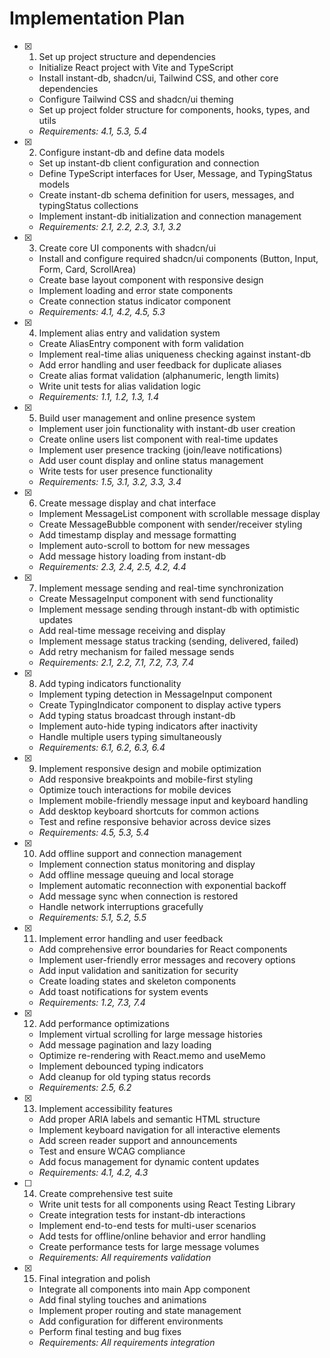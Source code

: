 # Implementation Plan

- [x] 1. Set up project structure and dependencies
  - Initialize React project with Vite and TypeScript
  - Install instant-db, shadcn/ui, Tailwind CSS, and other core dependencies
  - Configure Tailwind CSS and shadcn/ui theming
  - Set up project folder structure for components, hooks, types, and utils
  - _Requirements: 4.1, 5.3, 5.4_

- [x] 2. Configure instant-db and define data models
  - Set up instant-db client configuration and connection
  - Define TypeScript interfaces for User, Message, and TypingStatus models
  - Create instant-db schema definition for users, messages, and typingStatus collections
  - Implement instant-db initialization and connection management
  - _Requirements: 2.1, 2.2, 2.3, 3.1, 3.2_

- [x] 3. Create core UI components with shadcn/ui
  - Install and configure required shadcn/ui components (Button, Input, Form, Card, ScrollArea)
  - Create base layout component with responsive design
  - Implement loading and error state components
  - Create connection status indicator component
  - _Requirements: 4.1, 4.2, 4.5, 5.3_

- [x] 4. Implement alias entry and validation system
  - Create AliasEntry component with form validation
  - Implement real-time alias uniqueness checking against instant-db
  - Add error handling and user feedback for duplicate aliases
  - Create alias format validation (alphanumeric, length limits)
  - Write unit tests for alias validation logic
  - _Requirements: 1.1, 1.2, 1.3, 1.4_

- [x] 5. Build user management and online presence system
  - Implement user join functionality with instant-db user creation
  - Create online users list component with real-time updates
  - Implement user presence tracking (join/leave notifications)
  - Add user count display and online status management
  - Write tests for user presence functionality
  - _Requirements: 1.5, 3.1, 3.2, 3.3, 3.4_

- [x] 6. Create message display and chat interface
  - Implement MessageList component with scrollable message display
  - Create MessageBubble component with sender/receiver styling
  - Add timestamp display and message formatting
  - Implement auto-scroll to bottom for new messages
  - Add message history loading from instant-db
  - _Requirements: 2.3, 2.4, 2.5, 4.2, 4.4_

- [x] 7. Implement message sending and real-time synchronization
  - Create MessageInput component with send functionality
  - Implement message sending through instant-db with optimistic updates
  - Add real-time message receiving and display
  - Implement message status tracking (sending, delivered, failed)
  - Add retry mechanism for failed message sends
  - _Requirements: 2.1, 2.2, 7.1, 7.2, 7.3, 7.4_

- [x] 8. Add typing indicators functionality
  - Implement typing detection in MessageInput component
  - Create TypingIndicator component to display active typers
  - Add typing status broadcast through instant-db
  - Implement auto-hide typing indicators after inactivity
  - Handle multiple users typing simultaneously
  - _Requirements: 6.1, 6.2, 6.3, 6.4_

- [x] 9. Implement responsive design and mobile optimization
  - Add responsive breakpoints and mobile-first styling
  - Optimize touch interactions for mobile devices
  - Implement mobile-friendly message input and keyboard handling
  - Add desktop keyboard shortcuts for common actions
  - Test and refine responsive behavior across device sizes
  - _Requirements: 4.5, 5.3, 5.4_

- [x] 10. Add offline support and connection management
  - Implement connection status monitoring and display
  - Add offline message queuing and local storage
  - Implement automatic reconnection with exponential backoff
  - Add message sync when connection is restored
  - Handle network interruptions gracefully
  - _Requirements: 5.1, 5.2, 5.5_

- [x] 11. Implement error handling and user feedback
  - Add comprehensive error boundaries for React components
  - Implement user-friendly error messages and recovery options
  - Add input validation and sanitization for security
  - Create loading states and skeleton components
  - Add toast notifications for system events
  - _Requirements: 1.2, 7.3, 7.4_

- [x] 12. Add performance optimizations
  - Implement virtual scrolling for large message histories
  - Add message pagination and lazy loading
  - Optimize re-rendering with React.memo and useMemo
  - Implement debounced typing indicators
  - Add cleanup for old typing status records
  - _Requirements: 2.5, 6.2_

- [x] 13. Implement accessibility features
  - Add proper ARIA labels and semantic HTML structure
  - Implement keyboard navigation for all interactive elements
  - Add screen reader support and announcements
  - Test and ensure WCAG compliance
  - Add focus management for dynamic content updates
  - _Requirements: 4.1, 4.2, 4.3_

- [ ] 14. Create comprehensive test suite
  - Write unit tests for all components using React Testing Library
  - Create integration tests for instant-db interactions
  - Implement end-to-end tests for multi-user scenarios
  - Add tests for offline/online behavior and error handling
  - Create performance tests for large message volumes
  - _Requirements: All requirements validation_

- [x] 15. Final integration and polish
  - Integrate all components into main App component
  - Add final styling touches and animations
  - Implement proper routing and state management
  - Add configuration for different environments
  - Perform final testing and bug fixes
  - _Requirements: All requirements integration_